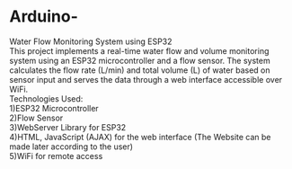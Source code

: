 # Arduino-
Water Flow Monitoring System using ESP32
<br>
This project implements a real-time water flow and volume monitoring system using an ESP32 microcontroller and a flow sensor. The system calculates the flow rate (L/min) and total volume (L) of water based on sensor input and serves the data through a web interface accessible over WiFi.
<br>
Technologies Used:
<br>
1)ESP32 Microcontroller
<br>
2)Flow Sensor
<br>
3)WebServer Library for ESP32
<br>
4)HTML, JavaScript (AJAX) for the web interface (The Website can be made later according to the user)
<br>
5)WiFi for remote access
